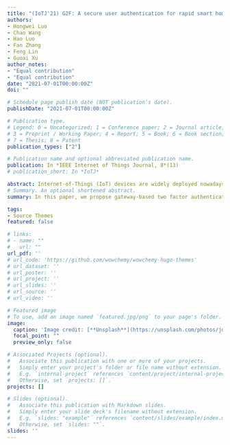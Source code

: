 ```yaml
---
title: "(IoTJ'21) G2F: A secure user authentication for rapid smart home IoT management"
authors:
- Hongwei Luo
- Chao Wang
- Hao Luo
- Fan Zhang
- Feng Lin
- Guoai Xu
author_notes:
- "Equal contribution"
- "Equal contribution"
date: "2021-07-01T00:00:00Z"
doi: ""

# Schedule page publish date (NOT publication's date).
publishDate: "2021-07-01T00:00:00Z"

# Publication type.
# Legend: 0 = Uncategorized; 1 = Conference paper; 2 = Journal article;
# 3 = Preprint / Working Paper; 4 = Report; 5 = Book; 6 = Book section;
# 7 = Thesis; 8 = Patent
publication_types: ["2"]

# Publication name and optional abbreviated publication name.
publication: In *IEEE Internet of Things Journal, 8*(13)
# publication_short: In *IoTJ*

abstract: Internet-of-Things (IoT) devices are widely deployed nowadays. A large number of smart home IoT devices are hosted on a cloud server for easy management. Users can use their accounts to initiate operations and management on IoT devices through a cloud server, such as updating firmware and configuring devices. However, the cloud account may be hacked resulting in adversarial attacks to the hosted IoT devices. As a consequence, an adversary may perform malicious operations through the cloud remotely to the hosted IoT devices without user awareness. Motivated by this, in this article we propose gateway-based 2 factor authentication (G2F), a secure user authentication framework dedicated for a gateway based on the universal 2nd factor (U2F) protocol to enhance the security of IoT devices management. In G2F, the user authentication on the gateway is completed utilizing a hardware token that interacts with the local gateway node to guarantee the token owner’s presence. Furthermore, G2F can grant multiple simultaneous operations on IoT devices through just one user authentication. We implement a prototype to further evaluate the performance of G2F. Based on our realization on the commercial IoT server, i.e., Alibaba Cloud, G2F demonstrates the ability to protect against malicious attacks with high authentication efficiency.
# Summary. An optional shortened abstract.
summary: In this paper, we propose gateway-based two factor authentication (G2F), a secure user authentication framework dedicated for a gateway based on the universal 2nd factor (U2F) protocol to enhance the security of IoT devices' management. 

tags:
- Source Themes
featured: false

# links:
# - name: ""
#   url: ""
url_pdf: ''
# url_code: 'https://github.com/wowchemy/wowchemy-hugo-themes'
# url_dataset: ''
# url_poster: ''
# url_project: ''
# url_slides: ''
# url_source: ''
# url_video: ''

# Featured image
# To use, add an image named `featured.jpg/png` to your page's folder. 
image:
  caption: 'Image credit: [**Unsplash**](https://unsplash.com/photos/jdD8gXaTZsc)'
  focal_point: ""
  preview_only: false

# Associated Projects (optional).
#   Associate this publication with one or more of your projects.
#   Simply enter your project's folder or file name without extension.
#   E.g. `internal-project` references `content/project/internal-project/index.md`.
#   Otherwise, set `projects: []`.
projects: []

# Slides (optional).
#   Associate this publication with Markdown slides.
#   Simply enter your slide deck's filename without extension.
#   E.g. `slides: "example"` references `content/slides/example/index.md`.
#   Otherwise, set `slides: ""`.
slides: ''
---
```


<!-- {{% callout note %}}
Click the *Cite* button above to demo the feature to enable visitors to import publication metadata into their reference management software.
{{% /callout %}}

{{% callout note %}}
Create your slides in Markdown - click the *Slides* button to check out the example.
{{% /callout %}}

Supplementary notes can be added here, including [code, math, and images](https://wowchemy.com/docs/writing-markdown-latex/). -->
